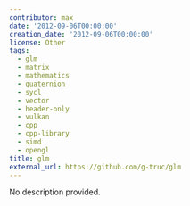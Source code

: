 ```yaml
---
contributor: max
date: '2012-09-06T00:00:00'
creation_date: '2012-09-06T00:00:00'
license: Other
tags:
  - glm
  - matrix
  - mathematics
  - quaternion
  - sycl
  - vector
  - header-only
  - vulkan
  - cpp
  - cpp-library
  - simd
  - opengl
title: glm
external_url: https://github.com/g-truc/glm
---
```


No description provided.
